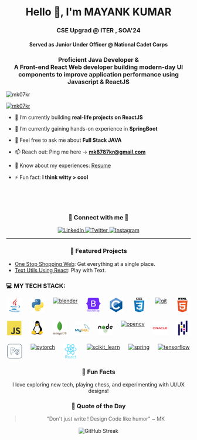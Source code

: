 <h1 align="center">Hello 👋, I'm MAYANK KUMAR</h1>
<h3 align="center"> CSE Upgrad @ ITER , SOA'24 </h3>
<h4 align="center"> Served as Junior Under Officer @ National Cadet Corps</h4> 
<h3 align="center">
    Proficient Java Developer & <br>
    A Front-end React Web developer building modern-day UI components to improve application performance using Javascript & ReactJS
</h3>

<p align="left">
    <img src="https://komarev.com/ghpvc/?username=mk07kr&label=Profile%20views&color=0e75b6&style=flat" alt="mk07kr" />
</p> 
<p align="left">
    <a href="https://twitter.com/mk07kr" target="blank">
        <img src="https://img.shields.io/twitter/follow/mk07kr?logo=twitter&style=for-the-badge" alt="mk07kr" />
    </a>
</p>

- 🔭 I’m currently building **real-life projects on ReactJS**

- 🌱 I’m currently gaining hands-on experience in **SpringBoot**

- 💬 Feel free to ask me about **Full Stack JAVA**

- 📫 Reach out: Ping me here -> **mk8787kr@gmail.com**

- 📄 Know about my experiences:
  [Resume](https://drive.google.com/file/d/1bqpZOW8qRs_kfDh_MUZuwcwfmZWnOAyS/view?usp=sharing)

- ⚡ Fun fact: **I think witty > cool**

<p> <br> </p>
<!-- <img src="https://raw.githubusercontent.com/mk07kr/mk07kr/output/snakeA.svg" alt="Snake animation" /> -->

<p> <br> </p>
<!-- <div align="center">
  <img src="https://profile-counter.glitch.me/mk07kr/count.svg?"  />
</div>
<p> <br> </p> -->


<h3 align="center">🌟 Connect with me 🌟</h3>
<p align="center">
    <a href="https://linkedin.com/in/mayank07kr">
        <img src="https://img.shields.io/badge/LinkedIn-0077B5?style=for-the-badge&logo=linkedin&logoColor=white" alt="LinkedIn" />
    </a>
    <a href="https://twitter.com/mk07kr">
        <img src="https://img.shields.io/badge/Twitter-1DA1F2?style=for-the-badge&logo=twitter&logoColor=white" alt="Twitter" />
    </a>
    <a href="https://instagram.com/witty.mayank">
        <img src="https://img.shields.io/badge/Instagram-E4405F?style=for-the-badge&logo=instagram&logoColor=white" alt="Instagram" />
    </a>
</p>

---

<h3 align="center">🚀 Featured Projects</h3>
<ul>
    <li><a href="https://github.com/mk07kr/ONS">One Stop Shopping Web</a>: Get everything at a single place.</li>
    <li><a href="https://github.com/mk07kr/React_Tutotials">Text Utils Using React</a>: Play with Text.</li>
</ul>
<p>  </p>



<h3 align="left">💻 MY TECH STACK:</h3>
<p>  </p>
<div align="left" style="display: flex; flex-wrap: wrap; gap: 20px; width: 100%; justify-content: space-evenly;">
    <a href="https://www.java.com" target="_blank" rel="noreferrer">
        <img src="https://raw.githubusercontent.com/devicons/devicon/master/icons/java/java-original.svg" alt="java" width="40" height="40"/>
    </a>
    <a href="https://www.python.org" target="_blank" rel="noreferrer">
        <img src="https://raw.githubusercontent.com/devicons/devicon/master/icons/python/python-original.svg" alt="python" width="40" height="40"/>
    </a>
    <a href="https://www.blender.org/" target="_blank" rel="noreferrer">
        <img src="https://download.blender.org/branding/community/blender_community_badge_white.svg" alt="blender" width="40" height="40"/>
    </a>
    <a href="https://getbootstrap.com" target="_blank" rel="noreferrer">
        <img src="https://raw.githubusercontent.com/devicons/devicon/master/icons/bootstrap/bootstrap-plain-wordmark.svg" alt="bootstrap" width="40" height="40"/>
    </a>
    <a href="https://www.cprogramming.com/" target="_blank" rel="noreferrer">
        <img src="https://raw.githubusercontent.com/devicons/devicon/master/icons/c/c-original.svg" alt="c" width="40" height="40"/>
    </a>
    <a href="https://www.w3schools.com/css/" target="_blank" rel="noreferrer">
        <img src="https://raw.githubusercontent.com/devicons/devicon/master/icons/css3/css3-original-wordmark.svg" alt="css3" width="40" height="40"/>
    </a>
    <a href="https://git-scm.com/" target="_blank" rel="noreferrer">
        <img src="https://www.vectorlogo.zone/logos/git-scm/git-scm-icon.svg" alt="git" width="40" height="40"/>
    </a>
    <a href="https://www.w3.org/html/" target="_blank" rel="noreferrer">
        <img src="https://raw.githubusercontent.com/devicons/devicon/master/icons/html5/html5-original-wordmark.svg" alt="html5" width="40" height="40"/>
    </a>
    <a href="https://developer.mozilla.org/en-US/docs/Web/JavaScript" target="_blank" rel="noreferrer">
        <img src="https://raw.githubusercontent.com/devicons/devicon/master/icons/javascript/javascript-original.svg" alt="javascript" width="40" height="40"/>
    </a>
    <a href="https://www.linux.org/" target="_blank" rel="noreferrer">
        <img src="https://raw.githubusercontent.com/devicons/devicon/master/icons/linux/linux-original.svg" alt="linux" width="40" height="40"/>
    </a>
    <a href="https://www.mongodb.com/" target="_blank" rel="noreferrer">
        <img src="https://raw.githubusercontent.com/devicons/devicon/master/icons/mongodb/mongodb-original-wordmark.svg" alt="mongodb" width="40" height="40"/>
    </a>
    <a href="https://www.mysql.com/" target="_blank" rel="noreferrer">
        <img src="https://raw.githubusercontent.com/devicons/devicon/master/icons/mysql/mysql-original-wordmark.svg" alt="mysql" width="40" height="40"/>
    </a>
    <a href="https://nodejs.org" target="_blank" rel="noreferrer">
        <img src="https://raw.githubusercontent.com/devicons/devicon/master/icons/nodejs/nodejs-original-wordmark.svg" alt="nodejs" width="40" height="40"/>
    </a>
    <a href="https://opencv.org/" target="_blank" rel="noreferrer">
        <img src="https://www.vectorlogo.zone/logos/opencv/opencv-icon.svg" alt="opencv" width="40" height="40"/>
    </a>
    <a href="https://www.oracle.com/" target="_blank" rel="noreferrer">
        <img src="https://raw.githubusercontent.com/devicons/devicon/master/icons/oracle/oracle-original.svg" alt="oracle" width="40" height="40"/>
    </a>
    <a href="https://pandas.pydata.org/" target="_blank" rel="noreferrer">
        <img src="https://raw.githubusercontent.com/devicons/devicon/2ae2a900d2f041da66e950e4d48052658d850630/icons/pandas/pandas-original.svg" alt="pandas" width="40" height="40"/>
    </a>
    <a href="https://www.photoshop.com/en" target="_blank" rel="noreferrer">
        <img src="https://raw.githubusercontent.com/devicons/devicon/master/icons/photoshop/photoshop-line.svg" alt="photoshop" width="40" height="40"/>
    </a>
    <a href="https://pytorch.org/" target="_blank" rel="noreferrer">
        <img src="https://www.vectorlogo.zone/logos/pytorch/pytorch-icon.svg" alt="pytorch" width="40" height="40"/>
    </a>
    <a href="https://reactjs.org/" target="_blank" rel="noreferrer">
        <img src="https://raw.githubusercontent.com/devicons/devicon/master/icons/react/react-original-wordmark.svg" alt="react" width="40" height="40"/>
    </a>
    <a href="https://scikit-learn.org/" target="_blank" rel="noreferrer">
        <img src="https://upload.wikimedia.org/wikipedia/commons/0/05/Scikit_learn_logo_small.svg" alt="scikit_learn" width="40" height="40"/>
    </a>
    <a href="https://spring.io/" target="_blank" rel="noreferrer">
        <img src="https://www.vectorlogo.zone/logos/springio/springio-icon.svg" alt="spring" width="40" height="40"/>
    </a>
    <a href="https://www.tensorflow.org" target="_blank" rel="noreferrer">
        <img src="https://www.vectorlogo.zone/logos/tensorflow/tensorflow-icon.svg" alt="tensorflow" width="40" height="40"/>
    </a>
</div>





<h3 align="center">🎉 Fun Facts</h3>
<p align="center">I love exploring new tech, playing chess, and experimenting with UI/UX designs!</p>



<h3 align="center">📖 Quote of the Day</h3>
<blockquote align="center">
    "Don't just write ! Design Code like humor" ~ MK
</blockquote>

<p align="center">
  <img align="center" src="https://github-readme-streak-stats.herokuapp.com/?user=mk07kr&theme=default" alt="GitHub Streak" />
</p>

